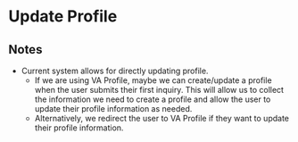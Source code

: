 # Update  Profile

## Notes
* Current system allows for directly updating profile.
    * If we are using VA Profile, maybe we can create/update a profile when the user submits their first inquiry.  This will allow us to collect the information we need to create a profile and allow the user to update their profile information as needed.
    * Alternatively, we redirect the user to VA Profile if they want to update their profile information.